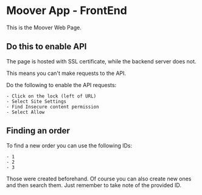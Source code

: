 # Moover App - FrontEnd

This is the Moover Web Page.

## Do this to enable API

The page is hosted with SSL certificate, while the backend server does not.

This means you can't make requests to the API.

Do the following to enable the API requests:

    - Click on the lock (left of URL)
    - Select Site Settings
    - Find Insecure content permission
    - Select Allow

## Finding an order

To find a new order you can use the following IDs:

    - 1
    - 2
    - 3

Those were created beforehand. Of course you can also create new ones and then search them. Just remember to take note of the provided ID.

